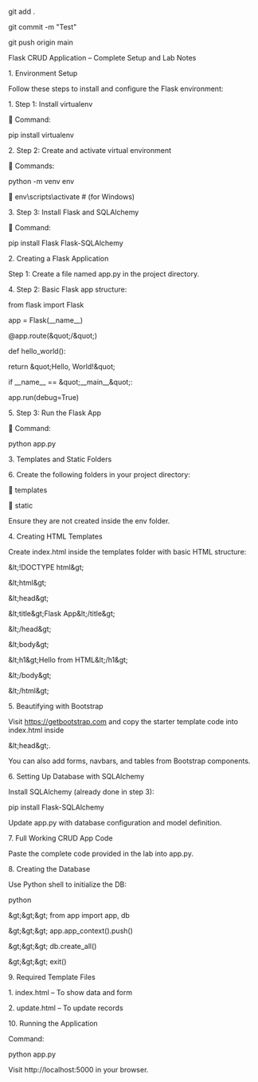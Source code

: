 git add .

git commit -m "Test"

git push origin main



Flask CRUD Application – Complete Setup and Lab Notes

1\. Environment Setup

Follow these steps to install and configure the Flask environment:

1\. Step 1: Install virtualenv

 Command:

pip install virtualenv

2\. Step 2: Create and activate virtual environment

 Commands:

python -m venv env

 env\\scripts\\activate # (for Windows)

3\. Step 3: Install Flask and SQLAlchemy

 Command:

pip install Flask Flask-SQLAlchemy

2\. Creating a Flask Application

Step 1: Create a file named app.py in the project directory.

4\. Step 2: Basic Flask app structure:



from flask import Flask

app = Flask(\_\_name\_\_)

@app.route(\&quot;/\&quot;)

def hello\_world():

return \&quot;Hello, World!\&quot;

if \_\_name\_\_ == \&quot;\_\_main\_\_\&quot;:

app.run(debug=True)



5\. Step 3: Run the Flask App

 Command:



python app.py

3\. Templates and Static Folders

6\. Create the following folders in your project directory:

 templates

 static

Ensure they are not created inside the env folder.

4\. Creating HTML Templates

Create index.html inside the templates folder with basic HTML structure:

\&lt;!DOCTYPE html\&gt;

\&lt;html\&gt;

\&lt;head\&gt;

\&lt;title\&gt;Flask App\&lt;/title\&gt;

\&lt;/head\&gt;

\&lt;body\&gt;

\&lt;h1\&gt;Hello from HTML\&lt;/h1\&gt;

\&lt;/body\&gt;

\&lt;/html\&gt;

5\. Beautifying with Bootstrap

Visit https://getbootstrap.com and copy the starter template code into index.html inside

\&lt;head\&gt;.

You can also add forms, navbars, and tables from Bootstrap components.

6\. Setting Up Database with SQLAlchemy

Install SQLAlchemy (already done in step 3):

pip install Flask-SQLAlchemy

Update app.py with database configuration and model definition.

7\. Full Working CRUD App Code

Paste the complete code provided in the lab into app.py.

8\. Creating the Database

Use Python shell to initialize the DB:



python

\&gt;\&gt;\&gt; from app import app, db

\&gt;\&gt;\&gt; app.app\_context().push()



\&gt;\&gt;\&gt; db.create\_all()

\&gt;\&gt;\&gt; exit()



9\. Required Template Files

1\. index.html – To show data and form

2\. update.html – To update records

10\. Running the Application

Command:

python app.py

Visit http://localhost:5000 in your browser.

